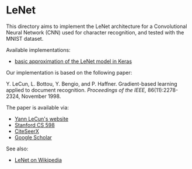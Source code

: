 # LeNet

This directory aims to implement the LeNet architecture for a Convolutional
Neural Network (CNN) used for character recognition, and tested with the MNIST
dataset.

Available implementations:

* [basic approximation of the LeNet model in Keras](Basic_LeNet_in_Keras.ipynb)

Our implementation is based on the following paper:

Y. LeCun, L. Bottou, Y. Bengio, and P. Haffner. Gradient-based learning applied
to document recognition. _Proceedings of the IEEE,_ 86(11):2278-2324, November
1998.

The paper is available via:

* [Yann LeCun's website](http://yann.lecun.com/exdb/publis/pdf/lecun-98.pdf)
* [Stanford CS 598](http://vision.stanford.edu/cs598_spring07/papers/Lecun98.pdf)
* [CiteSeerX](http://citeseerx.ist.psu.edu/viewdoc/summary?doi=10.1.1.138.1115)
* [Google Scholar][lenet-google-scholar]

See also:

* [LeNet on Wikipedia](https://en.wikipedia.org/wiki/LeNet)

[lenet-google-scholar]: https://scholar.google.com/citations?view_op=view_citation&hl=en&user=WLN3QrAAAAAJ&citation_for_view=WLN3QrAAAAAJ:u5HHmVD_uO8C
